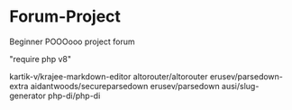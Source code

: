 # Forum-Project
Beginner POOOooo project forum 


"require php v8" 

kartik-v/krajee-markdown-editor 
altorouter/altorouter
erusev/parsedown-extra
aidantwoods/secureparsedown
erusev/parsedown
ausi/slug-generator
php-di/php-di
